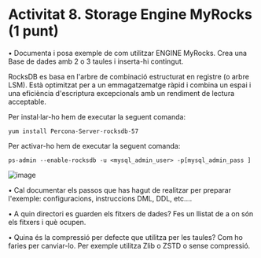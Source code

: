 # Activitat 8. Storage Engine MyRocks (1 punt)

• Documenta i posa exemple de com utilitzar ENGINE MyRocks. Crea una Base de dades amb 2 o 3 taules i inserta-hi contingut.
  
  RocksDB es basa en l'arbre de combinació estructurat en registre (o arbre LSM). Està optimitzat per a un emmagatzematge ràpid i combina un espai i una eficiència d'escriptura excepcionals amb un rendiment de lectura acceptable.
  
  Per instal·lar-ho hem de executar la seguent comanda:
  
    yum install Percona-Server-rocksdb-57
  
  Per activar-ho hem de executar la seguent comanda:
  
    ps-admin --enable-rocksdb -u <mysql_admin_user> -p[mysql_admin_pass ]
  
  ![image](https://user-images.githubusercontent.com/61474562/161572593-f39b8d83-3ea6-4ad5-8fc3-e3da6e09f4c1.png)
  
• Cal documentar els passos que has hagut de realitzar per preparar l'exemple: configuracions, instruccions DML, DDL, etc....
  
  
• A quin directori es guarden els fitxers de dades? Fes un llistat de a on són els fitxers i què ocupen.
  
  
• Quina és la compressió per defecte que utilitza per les taules? Com ho faries per canviar-lo. Per exemple utilitza Zlib o ZSTD o sense compressió.
  
  
